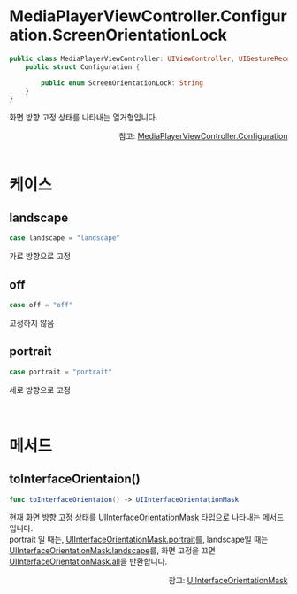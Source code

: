 # MediaPlayerViewController.Configuration.ScreenOrientationLock

```swift
public class MediaPlayerViewController: UIViewController, UIGestureRecognizerDelegate {
    public struct Configuration {

        public enum ScreenOrientationLock: String
    }
}
```

화면 방향 고정 상태를 나타내는 열거형입니다. 

<div align="right">
참고: <a href="../../struct/media-player-view-controller-configuration/home.md">MediaPlayerViewController.Configuration</a><br>
</div>

<br> 

# 케이스

## landscape

```swift
case landscape = "landscape"
```

가로 방향으로 고정

## off

```swift
case off = "off"
```

고정하지 않음

## portrait

```swift
case portrait = "portrait"
```

세로 방향으로 고정

<br>

# 메서드

## toInterfaceOrientaion()

```swift
func toInterfaceOrientaion() -> UIInterfaceOrientationMask
```

현재 화면 방향 고정 상태를 [UIInterfaceOrientationMask](https://developer.apple.com/documentation/uikit/uiinterfaceorientationmask) 타입으로 나타내는 메서드입니다.<br>
portrait 일 때는, [UIInterfaceOrientationMask.portrait](https://developer.apple.com/documentation/uikit/uiinterfaceorientationmask/1623065-portrait)를, landscape일 때는 [UIInterfaceOrientationMask.landscape](https://developer.apple.com/documentation/uikit/uiinterfaceorientationmask/1623106-landscape)를, 화면 고정을 끄면 [UIInterfaceOrientationMask.all](https://developer.apple.com/documentation/uikit/uiinterfaceorientationmask/1623035-all)을 반환합니다.

<div align="right">
참고: <a href="https://developer.apple.com/documentation/uikit/uiinterfaceorientationmask">UIInterfaceOrientationMask</a>
</div>
